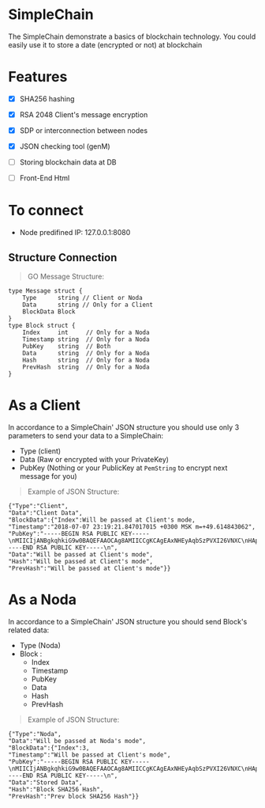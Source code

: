 # SimpleChain

The SimpleChain demonstrate a basics of blockchain technology. You could easily use it to store a date (encrypted or not) at blockchain

# Features
- [x] SHA256 hashing
- [x] RSA 2048 Client's message encryption
- [x] SDP or interconnection between nodes
- [x] JSON checking tool (genM)
- [ ] Storing blockchain data at DB
- [ ] Front-End Html


# To connect

- Node predifined IP: 127.0.0.1:8080

## Structure Connection
> GO Message Structure:
```
type Message struct {
	Type      string // Client or Noda
	Data      string // Only for a Client
	BlockData Block  
}
type Block struct {
	Index     int     // Only for a Noda
	Timestamp string  // Only for a Noda
	PubKey    string  // Both
	Data      string  // Only for a Noda
	Hash      string  // Only for a Noda
	PrevHash  string  // Only for a Noda
}
```
# As a Client
In accordance to a SimpleChain' JSON structure you should use only 3 parameters to send your data to a SimpleChain:
- Type (client)
- Data (Raw or encrypted with your PrivateKey)
- PubKey (Nothing or your PublicKey at `PemString` to encrypt next message for you)

> Example of JSON Structure:
```
{"Type":"Client",
"Data":"Client Data",
"BlockData":{"Index":Will be passed at Client's mode,
"Timestamp":"2018-07-07 23:19:21.847017015 +0300 MSK m=+49.614843062",
"PubKey":"-----BEGIN RSA PUBLIC KEY-----\nMIICIjANBgkqhkiG9w0BAQEFAAOCAg8AMIICCgKCAgEAxNHEyAqbSzPVXI26VNXC\nHApXYrWhoLcrEVm7iDVaPQZ1W5cLLp9ZrKH1CrO3L32Z3OS0ZugEe72ofjzWrxfA\nFg0GXxwIta+QcattynCeaw1USBfaKAyZf1+tjXfZ7bmL7Ux/faTkMxQU+1K3XVGW\nhuoqvuW6OXw4pyABHlD7uHRZOSuYpTAaOu8W5ukPMXxo/GyJaWZa8A06v9Eg6sfx\njA7RoanZgxknfctWIHygUhC6NrjfcBjpzeAh9pKleLJf/UEqpZACisdPQP5Sel/F\nTaQl58eJskp0S7ggD+6M1tWUu2FXHIr6avzfVLWKYEqdmxPzNCMSOnBiDfLSuCLq\ntWvHr29Z1fF/S2zW3sBbWBcIQ7600MgzoZWvhw0ZhaMaJnuwb1G9oW0r3XUMuZPQ\nruEMef8b6p82ZUH2hS9VEhSk0ReNZ9Jqnj+Foa7XS7Er8TGQmtmgYsDV/qj+AF+J\ntNCSrazvHFyOKCMwz9KGtjGgzKgA7y+Gg33HnyUJlDP2uT6uZazVKzqF3j5tx06/\njxqmO3MNJiZ/LXwh3v+xB/U9yj3waDZ7Wsw+ZvjC3L/prsJaMGiyMm1zRGNSW47V\nIC6LJVF2XX/j8unjGbZymTmXyD3rZL4NCAbOfkYYHH7C+B8SnetglcrSQhegTV++\nFHYe+7OQkKLPt1FjALNEdSsCAwEAAQ==\n-----END RSA PUBLIC KEY-----\n",
"Data":"Will be passed at Client's mode",
"Hash":"Will be passed at Client's mode",
"PrevHash":"Will be passed at Client's mode"}}
```

# As a Noda
In accordance to a SimpleChain' JSON structure you should send Block's related data:
- Type (Noda)
- Block :
  - Index     
  - Timestamp 
  - PubKey    
  - Data      
  - Hash      
  - PrevHash  

> Example of JSON Structure:

```
{"Type":"Noda",
"Data":"Will be passed at Noda's mode",
"BlockData":{"Index":3,
"Timestamp":"Will be passed at Client's mode",
"PubKey":"-----BEGIN RSA PUBLIC KEY-----\nMIICIjANBgkqhkiG9w0BAQEFAAOCAg8AMIICCgKCAgEAxNHEyAqbSzPVXI26VNXC\nHApXYrWhoLcrEVm7iDVaPQZ1W5cLLp9ZrKH1CrO3L32Z3OS0ZugEe72ofjzWrxfA\nFg0GXxwIta+QcattynCeaw1USBfaKAyZf1+tjXfZ7bmL7Ux/faTkMxQU+1K3XVGW\nhuoqvuW6OXw4pyABHlD7uHRZOSuYpTAaOu8W5ukPMXxo/GyJaWZa8A06v9Eg6sfx\njA7RoanZgxknfctWIHygUhC6NrjfcBjpzeAh9pKleLJf/UEqpZACisdPQP5Sel/F\nTaQl58eJskp0S7ggD+6M1tWUu2FXHIr6avzfVLWKYEqdmxPzNCMSOnBiDfLSuCLq\ntWvHr29Z1fF/S2zW3sBbWBcIQ7600MgzoZWvhw0ZhaMaJnuwb1G9oW0r3XUMuZPQ\nruEMef8b6p82ZUH2hS9VEhSk0ReNZ9Jqnj+Foa7XS7Er8TGQmtmgYsDV/qj+AF+J\ntNCSrazvHFyOKCMwz9KGtjGgzKgA7y+Gg33HnyUJlDP2uT6uZazVKzqF3j5tx06/\njxqmO3MNJiZ/LXwh3v+xB/U9yj3waDZ7Wsw+ZvjC3L/prsJaMGiyMm1zRGNSW47V\nIC6LJVF2XX/j8unjGbZymTmXyD3rZL4NCAbOfkYYHH7C+B8SnetglcrSQhegTV++\nFHYe+7OQkKLPt1FjALNEdSsCAwEAAQ==\n-----END RSA PUBLIC KEY-----\n",
"Data":"Stored Data",
"Hash":"Block SHA256 Hash",
"PrevHash":"Prev block SHA256 Hash"}}
```




